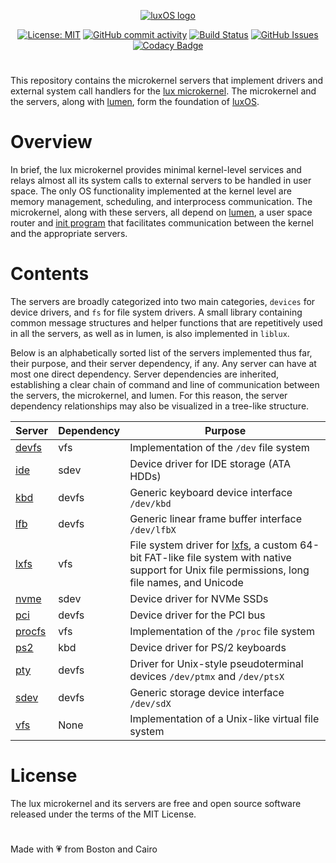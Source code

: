 <div align="center">

[![luxOS logo](https://jewelcodes.io/lux/logo-small.png)](https://github.com/lux-operating-system)

[![License: MIT](https://img.shields.io/github/license/lux-operating-system/servers?color=red)](https://github.com/lux-operating-system/servers/blob/main/LICENSE) [![GitHub commit activity](https://img.shields.io/github/commit-activity/m/lux-operating-system/servers)](https://github.com/lux-operating-system/servers/commits/main/) [![Build Status](https://github.com/lux-operating-system/servers/actions/workflows/build-mac.yml/badge.svg)](https://github.com/lux-operating-system/servers/actions) [![GitHub Issues](https://img.shields.io/github/issues/lux-operating-system/servers)](https://github.com/lux-operating-system/servers/issues) [![Codacy Badge](https://app.codacy.com/project/badge/Grade/d525486004314ee4911b888b54058ced)](https://app.codacy.com/gh/lux-operating-system/servers/dashboard?utm_source=gh&utm_medium=referral&utm_content=&utm_campaign=Badge_grade)

#

</div>

This repository contains the microkernel servers that implement drivers and external system call handlers for the [lux microkernel](https://github.com/lux-operating-system/kernel). The microkernel and the servers, along with [lumen](https://github.com/lux-operating-system/lumen), form the foundation of [luxOS](https://github.com/lux-operating-system/lux).

# Overview

In brief, the lux microkernel provides minimal kernel-level services and relays almost all its system calls to external servers to be handled in user space. The only OS functionality implemented at the kernel level are memory management, scheduling, and interprocess communication. The microkernel, along with these servers, all depend on [lumen](https://github.com/lux-operating-system/lumen), a user space router and [init program](https://en.wikipedia.org/wiki/Init) that facilitates communication between the kernel and the appropriate servers.

# Contents

The servers are broadly categorized into two main categories, `devices` for device drivers, and `fs` for file system drivers. A small library containing common message structures and helper functions that are repetitively used in all the servers, as well as in lumen, is also implemented in `liblux`.

Below is an alphabetically sorted list of the servers implemented thus far, their purpose, and their server dependency, if any. Any server can have at most one direct dependency. Server dependencies are inherited, establishing a clear chain of command and line of communication between the servers, the microkernel, and lumen. For this reason, the server dependency relationships may also be visualized in a tree-like structure.

| Server | Dependency | Purpose |
| ------ | ---------- | ------- |
| [devfs](https://github.com/lux-operating-system/servers/tree/main/fs/devfs) | vfs | Implementation of the `/dev` file system |
| [ide](https://github.com/lux-operating-system/servers/tree/main/devices/sdev/ide) | sdev | Device driver for IDE storage (ATA HDDs) |
| [kbd](https://github.com/lux-operating-system/servers/tree/main/devices/kbd) | devfs | Generic keyboard device interface `/dev/kbd` |
| [lfb](https://github.com/lux-operating-system/servers/tree/main/devices/lfb) | devfs | Generic linear frame buffer interface `/dev/lfbX` |
| [lxfs](https://github.com/lux-operating-system/servers/tree/main/fs/lxfs) | vfs | File system driver for [lxfs](https://github.com/lux-operating-system/lxfs), a custom 64-bit FAT-like file system with native support for Unix file permissions, long file names, and Unicode |
| [nvme](https://github.com/lux-operating-system/servers/tree/main/devices/sdev/nvme) | sdev | Device driver for NVMe SSDs |
| [pci](https://github.com/lux-operating-system/servers/tree/main/devices/pci) | devfs | Device driver for the PCI bus |
| [procfs](https://github.com/lux-operating-system/servers/tree/main/fs/procfs) | vfs | Implementation of the `/proc` file system |
| [ps2](https://github.com/lux-operating-system/servers/tree/main/devices/ps2) | kbd | Device driver for PS/2 keyboards |
| [pty](https://github.com/lux-operating-system/servers/tree/main/devices/pty) | devfs | Driver for Unix-style pseudoterminal devices `/dev/ptmx` and `/dev/ptsX` |
| [sdev](https://github.com/lux-operating-system/servers/tree/main/devices/sdev/sdev) | devfs | Generic storage device interface `/dev/sdX` |
| [vfs](https://github.com/lux-operating-system/servers/tree/main/fs/vfs) | None | Implementation of a Unix-like virtual file system |

# License

The lux microkernel and its servers are free and open source software released under the terms of the MIT License.

#

Made with 💗 from Boston and Cairo
